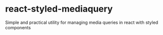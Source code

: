 ﻿# react-styled-mediaquery
Simple and practical utility for managing media queries in react with styled components